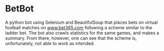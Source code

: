 BetBot
======

A python bot using Selenium and BeautifulSoup that places bets on virtual football matches on www.bet365.com following a scheme similar to the ladder bet. The bot also crawls statistics for the same games, and makes a summary. From there, however, one can see that the scheme is, unfortunately, not able to work as intended.
